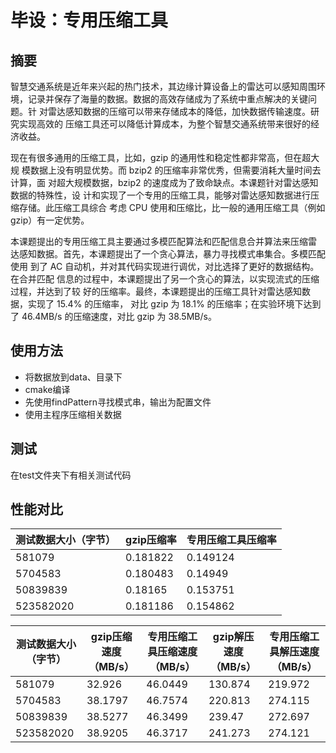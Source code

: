 # 毕设：专用压缩工具

## 摘要

智慧交通系统是近年来兴起的热门技术，其边缘计算设备上的雷达可以感知周围环
境，记录并保存了海量的数据。数据的高效存储成为了系统中重点解决的关键问题。针
对雷达感知数据的压缩可以带来存储成本的降低，加快数据传输速度。研究实现高效的
压缩工具还可以降低计算成本，为整个智慧交通系统带来很好的经济收益。

现在有很多通用的压缩工具，比如，gzip 的通用性和稳定性都非常高，但在超大规
模数据上没有明显优势。而 bzip2 的压缩率非常优秀，但需要消耗大量时间去计算，面
对超大规模数据，bzip2 的速度成为了致命缺点。本课题针对雷达感知数据的特殊性，设
计和实现了一个专用的压缩工具，能够对雷达感知数据进行压缩存储。此压缩工具综合
考虑 CPU 使用和压缩比，比一般的通用压缩工具（例如 gzip）有一定优势。

本课题提出的专用压缩工具主要通过多模匹配算法和匹配信息合并算法来压缩雷
达感知数据。首先，本课题提出了一个贪心算法，暴力寻找模式串集合。多模匹配使用
到了 AC 自动机，并对其代码实现进行调优，对比选择了更好的数据结构。在合并匹配
信息的过程中，本课题提出了另一个贪心的算法，以实现流式的压缩过程，并达到了较
好的压缩率。最终，本课题提出的压缩工具针对雷达感知数据，实现了 15.4% 的压缩率，
对比 gzip 为 18.1% 的压缩率；在实验环境下达到了 46.4MB/s 的压缩速度，对比 gzip 为
38.5MB/s。

## 使用方法

- 将数据放到data、目录下
- cmake编译
- 先使用findPattern寻找模式串，输出为配置文件
- 使用主程序压缩相关数据

## 测试

在test文件夹下有相关测试代码

## 性能对比

| 测试数据大小（字节） |gzip压缩率  |专用压缩工具压缩率| 
|------------|-----------|---------|
| 581079     | 0.181822  | 0.149124 |
| 5704583    | 0.180483  | 0.14949|
| 50839839   | 0.18165   |0.153751|
|  523582020 | 0.181186  | 0.154862|

| 测试数据大小（字节） | gzip压缩速度（MB/s） | 专用压缩工具压缩速度（MB/s） | gzip解压速度（MB/s） | 专用压缩工具解压速度（MB/s） |
|------------|----------------|------------------|-----|-----|
| 581079     | 32.926         | 46.0449          |130.874|219.972|
| 5704583    | 38.1797        | 46.7574          |220.813|274.115|
| 50839839   | 38.5277        | 46.3499          |239.47|272.697|
| 523582020  | 38.9205        | 46.3717          |241.273|274.121|
